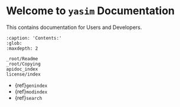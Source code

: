 # Welcome to `yasim` Documentation

This contains documentation for Users and Developers.

```{toctree}
:caption: 'Contents:'
:glob:
:maxdepth: 2

_root/Readme
_root/Copying
apidoc_index
license/index
```

- {ref}`genindex`
- {ref}`modindex`
- {ref}`search`
